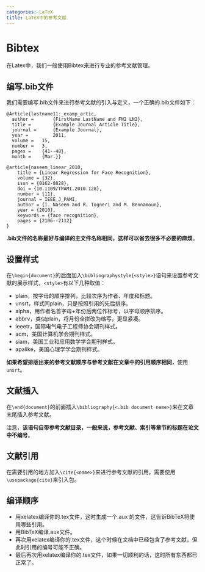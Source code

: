 ```yaml
---
categories: LaTeX
title: LaTeX中的参考文献
---
```


# Bibtex

在Latex中，我们一般使用Bibtex来进行专业的参考文献管理。

## 编写.bib文件

我们需要编写.bib文件来进行参考文献的引入与定义，一个正确的.bib文件如下：

```
@Article{lastname11:_examp_artic,
  author = 		 {FirstName LastName and FN2 LN2},
  title = 		 {Example Journal Article Title},
  journal = 	 {Example Journal},
  year = 		 2011,
  volume = 	 15,
  number = 	 3,
  pages = 	 {41--48},
  month = 	 {Mar.}}

@article{naseem_linear_2010,
	title = {Linear Regression for Face Recognition},
	volume = {32},
	issn = {0162-8828},
	doi = {10.1109/TPAMI.2010.128},
	number = {11},
	journal = IEEE_J_PAMI,
	author = {I. Naseem and R. Togneri and M. Bennamoun},
	year = {2010},
	keywords = {face recognition},
	pages = {2106--2112}
}
```

**.bib文件的名称最好与编译的主文件名称相同，这样可以省去很多不必要的麻烦**。

## 设置样式

在`\begin{document}`的后面加入`\bibliographystyle{<style>}`语句来设置参考文献的展示样式，`<style>`有以下几种取值：

- plain，按字母的顺序排列，比较次序为作者、年度和标题。
- unsrt，样式同plain，只是按照引用的先后排序。
- alpha，用作者名首字母+年份后两位作标号，以字母顺序排序。
- abbrv，类似plain，将月份全拼改为缩写，更显紧凑。
- ieeetr，国际电气电子工程师协会期刊样式。
- acm，美国计算机学会期刊样式。
- siam，美国工业和应用数学学会期刊样式。
- apalike，美国心理学学会期刊样式。

**如果希望排版出来的参考文献顺序与参考文献在文章中的引用顺序相同**，使用`unsrt`。

## 文献插入

在`\end{document}`的前面插入`\bibliography{<.bib document name>}`来在文章末尾插入参考文献。

注意，**该语句自带参考文献目录，一般来说，参考文献、索引等章节的标题在论文中不编号**。

## 文献引用

在需要引用的地方加入`\cite{<name>}`来进行参考文献的引用，需要使用`\usepackage{cite}`来引入包。

## 编译顺序

- 用xelatex编译你的.tex文件，这时生成一个.aux 的文件，这告诉BibTeX将使用哪些引用。
- 用BibTeX编译.aux文件。
- 再次用xelatex编译你的.tex文件，这个时候在文档中已经包含了参考文献，但此时引用的编号可能不正确。
- 最后再次用xelatex编译你的.tex文件，如果一切顺利的话，这时所有东西都已正常了。

